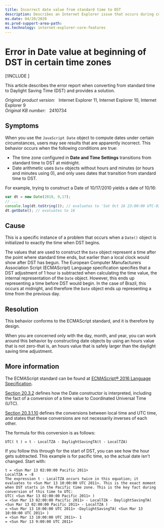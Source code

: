 ```yaml
---
title: Incorrect date value from standard time to DST
description: Describes an Internet Explorer issue that occurs during construction of a JavaScript Date object for dates when Daylight Saving Time (DST) begins or ends.
ms.date: 04/20/2020
ms.prod-support-area-path: 
ms.technology: internet-explorer-core-features
---
```

# Error in Date value at beginning of DST in certain time zones

[!INCLUDE [](../../../includes/browsers-important.md)]

This article describes the error report when converting from standard time to Daylight Saving Time (DST) and provides a solution.

_Original product version:_ &nbsp; Internet Explorer 11, Internet Explorer 10, Internet Explorer 9  
_Original KB number:_ &nbsp; 2410734

## Symptoms

When you use the `JavaScript Date` object to compute dates under certain circumstances, users may see results that are apparently incorrect. This behavior occurs when the following conditions are true:

- The time zone configured in **Date and Time Settings** transitions from standard time to DST at midnight.
- Date arithmetic uses `Date` objects without hours and minutes (or hours and minutes using 0), and only uses dates that transition from standard time to DST.

For example, trying to construct a Date of 10/17/2010 yields a date of 10/16:

```js
var dt = new Date(2010, 9,17);
// ...
console.log(dt.toString()); // evaluates to 'Sat Oct 16 23:00:00 UTC-0300 2010'
dt.getDate(); // evaluates to 16
```

## Cause

This is a specific instance of a problem that occurs when a `Date()` object is initialized to exactly the time when DST begins.

The values that are used to construct the `Date` object represent a time after the point where standard time ends, but earlier than a local clock would show after DST has begun. The European Computer Manufacturers Association Script (ECMAScript) Language specification specifies that a DST adjustment of 1 hour is subtracted when calculating the time value, the internal representation of the `Date` object. However, this ends up representing a time before DST would begin. In the case of Brazil, this occurs at midnight, and therefore the `Date` object ends up representing a time from the previous day.

## Resolution

This behavior conforms to the ECMAScript standard, and it is therefore by design.

When you are concerned only with the day, month, and year, you can work around this behavior by constructing date objects by using an hours value that is not zero-that is, an hours value that is safely larger than the daylight saving time adjustment.

## More information

The ECMAScript standard can be found at [ECMAScript&reg; 2016 Language Specification](https://www.ecma-international.org/ecma-262/7.0/index.html).

[Section 20.3.2](https://www.ecma-international.org/ecma-262/7.0/index.html#sec-date-constructor) defines how the Date constructor is interpreted, including the fact of a conversion of a time value to Coordinated Universal Time (UTC).

[Section 20.3.1.10](https://www.ecma-international.org/ecma-262/7.0/index.html#sec-utc-t) defines the conversions between local time and UTC time, and states that these conversions are not necessarily inverses of each other.

The formula for this conversion is as follows:

```console
UTC( t ) = t - LocalTZA - DaylightSavingTA(t - LocalTZA)
```

If you follow this through for the start of DST, you can see how the hour gets subtracted. This example is for pacific time, so the actual date isn't changed. Start with:

```console
t = <Sun Mar 13 02:00:00 Pacific 2011>
LocalTZA = -8
The expression t - LocalTZA occurs twice in this equation; it evaluates to <Sun Mar 13 10:00:00 UTC 2011>. This is the exact moment when DST starts in the Pacific time zone. This is the key fact during conversion of this time to UTC:
UTC( <Sun Mar 13 02:00:00 Pacific 2011> )
= <Sun Mar 13 02:00:00 Pacific 2011> - LocalTZA - DaylightSavingTA( <Sun Mar 13 02:00:00 Pacific 2011> - LocalTZA )
= <Sun Mar 13 10:00:00 UTC 2011> -DaylightSavingTA( <Sun Mar 13 10:00:00 UTC 2011> )
= <Sun Mar 13 10:00:00 UTC 2011>- 1
= <Sun Mar 13 9:00:00 UTC 2011>
```
